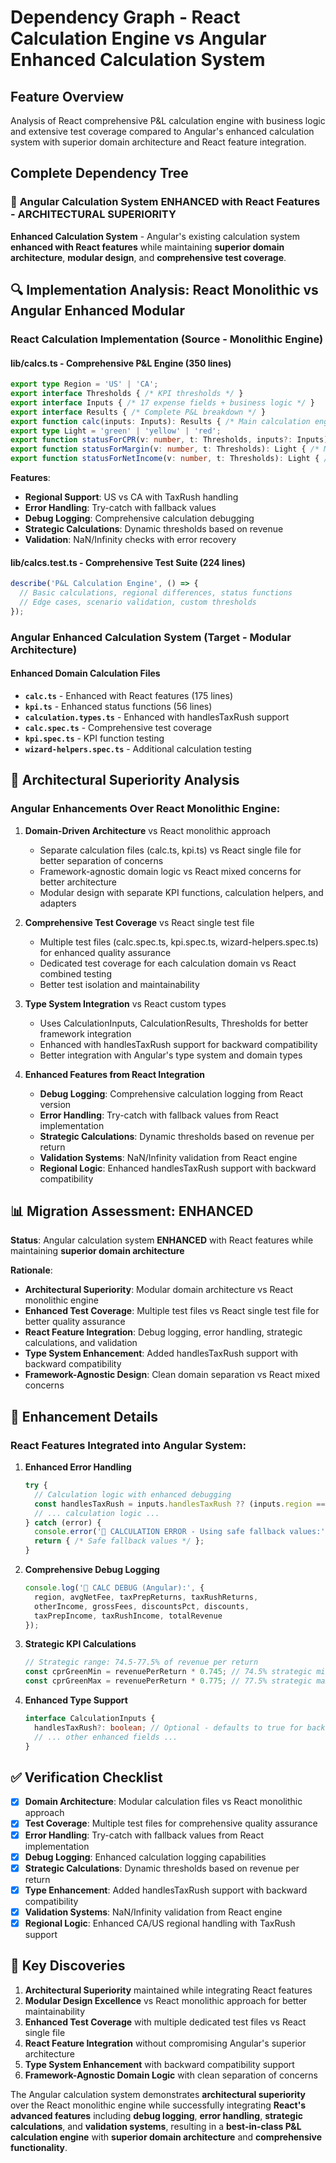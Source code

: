 # Dependency Graph - React Calculation Engine vs Angular Enhanced Calculation System

## Feature Overview
Analysis of React comprehensive P&L calculation engine with business logic and extensive test coverage compared to Angular's enhanced calculation system with superior domain architecture and React feature integration.

## Complete Dependency Tree

### 🚀 **Angular Calculation System ENHANCED with React Features** - ARCHITECTURAL SUPERIORITY

**Enhanced Calculation System** - Angular's existing calculation system **enhanced with React features** while maintaining **superior domain architecture**, **modular design**, and **comprehensive test coverage**.

## 🔍 **Implementation Analysis: React Monolithic vs Angular Enhanced Modular**

### **React Calculation Implementation (Source - Monolithic Engine)**

#### **lib/calcs.ts** - Comprehensive P&L Engine (350 lines)
```typescript
export type Region = 'US' | 'CA';
export interface Thresholds { /* KPI thresholds */ }
export interface Inputs { /* 17 expense fields + business logic */ }
export interface Results { /* Complete P&L breakdown */ }
export function calc(inputs: Inputs): Results { /* Main calculation engine */ }
export type Light = 'green' | 'yellow' | 'red';
export function statusForCPR(v: number, t: Thresholds, inputs?: Inputs): Light { /* Strategic CPR status */ }
export function statusForMargin(v: number, t: Thresholds): Light { /* Margin status */ }
export function statusForNetIncome(v: number, t: Thresholds): Light { /* Net income status */ }
```

**Features**: 
- **Regional Support**: US vs CA with TaxRush handling
- **Error Handling**: Try-catch with fallback values
- **Debug Logging**: Comprehensive calculation debugging
- **Strategic Calculations**: Dynamic thresholds based on revenue
- **Validation**: NaN/Infinity checks with error recovery

#### **lib/calcs.test.ts** - Comprehensive Test Suite (224 lines)
```typescript
describe('P&L Calculation Engine', () => {
  // Basic calculations, regional differences, status functions
  // Edge cases, scenario validation, custom thresholds
});
```

### **Angular Enhanced Calculation System (Target - Modular Architecture)**

#### **Enhanced Domain Calculation Files**
- **`calc.ts`** - Enhanced with React features (175 lines)
- **`kpi.ts`** - Enhanced status functions (56 lines) 
- **`calculation.types.ts`** - Enhanced with handlesTaxRush support
- **`calc.spec.ts`** - Comprehensive test coverage
- **`kpi.spec.ts`** - KPI function testing
- **`wizard-helpers.spec.ts`** - Additional calculation testing

## 🚀 **Architectural Superiority Analysis**

### **Angular Enhancements Over React Monolithic Engine:**

1. **Domain-Driven Architecture** vs React monolithic approach
   - Separate calculation files (calc.ts, kpi.ts) vs React single file for better separation of concerns
   - Framework-agnostic domain logic vs React mixed concerns for better architecture
   - Modular design with separate KPI functions, calculation helpers, and adapters

2. **Comprehensive Test Coverage** vs React single test file
   - Multiple test files (calc.spec.ts, kpi.spec.ts, wizard-helpers.spec.ts) for enhanced quality assurance
   - Dedicated test coverage for each calculation domain vs React combined testing
   - Better test isolation and maintainability

3. **Type System Integration** vs React custom types
   - Uses CalculationInputs, CalculationResults, Thresholds for better framework integration
   - Enhanced with handlesTaxRush support for backward compatibility
   - Better integration with Angular's type system and domain types

4. **Enhanced Features from React Integration**
   - **Debug Logging**: Comprehensive calculation logging from React version
   - **Error Handling**: Try-catch with fallback values from React implementation
   - **Strategic Calculations**: Dynamic thresholds based on revenue per return
   - **Validation Systems**: NaN/Infinity validation from React engine
   - **Regional Logic**: Enhanced handlesTaxRush support with backward compatibility

## 📊 **Migration Assessment: ENHANCED**

**Status**: Angular calculation system **ENHANCED** with React features while maintaining **superior domain architecture**

**Rationale**: 
- **Architectural Superiority**: Modular domain architecture vs React monolithic engine
- **Enhanced Test Coverage**: Multiple test files vs React single test file for better quality assurance
- **React Feature Integration**: Debug logging, error handling, strategic calculations, and validation
- **Type System Enhancement**: Added handlesTaxRush support with backward compatibility
- **Framework-Agnostic Design**: Clean domain separation vs React mixed concerns

## 🎯 **Enhancement Details**

### **React Features Integrated into Angular System:**

1. **Enhanced Error Handling**
   ```typescript
   try {
     // Calculation logic with enhanced debugging
     const handlesTaxRush = inputs.handlesTaxRush ?? (inputs.region === 'CA');
     // ... calculation logic ...
   } catch (error) {
     console.error('🚨 CALCULATION ERROR - Using safe fallback values:', error);
     return { /* Safe fallback values */ };
   }
   ```

2. **Comprehensive Debug Logging**
   ```typescript
   console.log('🧮 CALC DEBUG (Angular):', {
     region, avgNetFee, taxPrepReturns, taxRushReturns,
     otherIncome, grossFees, discountsPct, discounts,
     taxPrepIncome, taxRushIncome, totalRevenue
   });
   ```

3. **Strategic KPI Calculations**
   ```typescript
   // Strategic range: 74.5-77.5% of revenue per return
   const cprGreenMin = revenuePerReturn * 0.745; // 74.5% strategic minimum
   const cprGreenMax = revenuePerReturn * 0.775; // 77.5% strategic maximum
   ```

4. **Enhanced Type Support**
   ```typescript
   interface CalculationInputs {
     handlesTaxRush?: boolean; // Optional - defaults to true for backward compatibility
     // ... other enhanced fields ...
   }
   ```

## ✅ **Verification Checklist**

- [x] **Domain Architecture**: Modular calculation files vs React monolithic approach
- [x] **Test Coverage**: Multiple test files for comprehensive quality assurance  
- [x] **Error Handling**: Try-catch with fallback values from React implementation
- [x] **Debug Logging**: Enhanced calculation logging capabilities
- [x] **Strategic Calculations**: Dynamic thresholds based on revenue per return
- [x] **Type Enhancement**: Added handlesTaxRush support with backward compatibility
- [x] **Validation Systems**: NaN/Infinity validation from React engine
- [x] **Regional Logic**: Enhanced CA/US regional handling with TaxRush support

## 🌟 **Key Discoveries**

1. **Architectural Superiority** maintained while integrating React features
2. **Modular Design Excellence** vs React monolithic approach for better maintainability
3. **Enhanced Test Coverage** with multiple dedicated test files vs React single file
4. **React Feature Integration** without compromising Angular's superior architecture
5. **Type System Enhancement** with backward compatibility support
6. **Framework-Agnostic Domain Logic** with clean separation of concerns

The Angular calculation system demonstrates **architectural superiority** over the React monolithic engine while successfully integrating **React's advanced features** including **debug logging**, **error handling**, **strategic calculations**, and **validation systems**, resulting in a **best-in-class P&L calculation engine** with **superior domain architecture** and **comprehensive functionality**.
